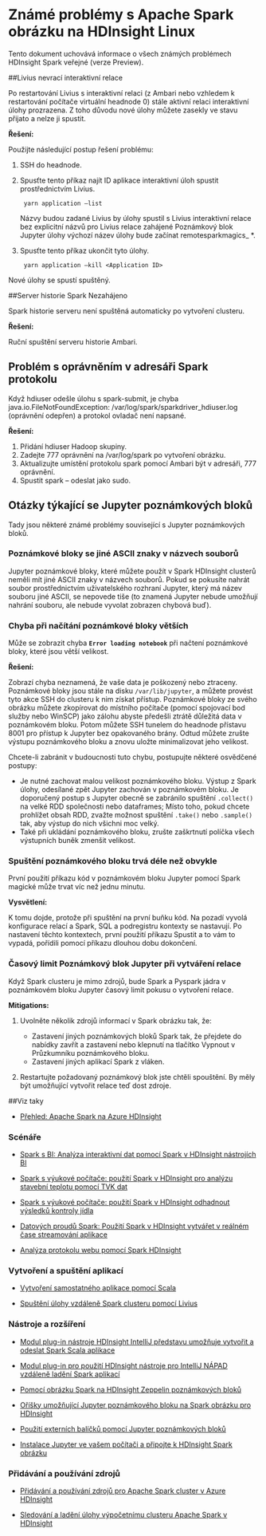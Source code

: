 <properties 
    pageTitle="Známé problémy Apache Spark v HDInsight | Microsoft Azure" 
    description="Známé problémy Apache Spark v HDInsight." 
    services="hdinsight" 
    documentationCenter="" 
    authors="mumian" 
    manager="jhubbard" 
    editor="cgronlun"
    tags="azure-portal"/>

<tags 
    ms.service="hdinsight" 
    ms.workload="big-data" 
    ms.tgt_pltfrm="na" 
    ms.devlang="na" 
    ms.topic="article" 
    ms.date="08/25/2016" 
    ms.author="nitinme"/>

# <a name="known-issues-for-apache-spark-cluster-on-hdinsight-linux"></a>Známé problémy s Apache Spark obrázku na HDInsight Linux

Tento dokument uchovává informace o všech známých problémech HDInsight Spark veřejné (verze Preview).  

##<a name="livy-leaks-interactive-session"></a>Livius nevrací interaktivní relace
 
Po restartování Livius s interaktivní relaci (z Ambari nebo vzhledem k restartování počítače virtuální headnode 0) stále aktivní relaci interaktivní úlohy prozrazena. Z toho důvodu nové úlohy můžete zasekly ve stavu přijato a nelze ji spustit.

**Řešení:**

Použijte následující postup řešení problému:

1. SSH do headnode. 
2. Spusťte tento příkaz najít ID aplikace interaktivní úloh spustit prostřednictvím Livius. 

        yarn application –list

    Názvy budou zadané Livius by úlohy spustil s Livius interaktivní relace bez explicitní názvů pro Livius relace zahájené Poznámkový blok Jupyter úlohy výchozí název úlohy bude začínat remotesparkmagics_ *. 

3. Spusťte tento příkaz ukončit tyto úlohy. 

        yarn application –kill <Application ID>

Nové úlohy se spustí spuštěný. 

##<a name="spark-history-server-not-started"></a>Server historie Spark Nezahájeno 

Spark historie serveru není spuštěná automaticky po vytvoření clusteru.  

**Řešení:** 

Ruční spuštění serveru historie Ambari.

## <a name="permission-issue-in-spark-log-directory"></a>Problém s oprávněním v adresáři Spark protokolu 

Když hdiuser odešle úlohu s spark-submit, je chyba java.io.FileNotFoundException: /var/log/spark/sparkdriver_hdiuser.log (oprávnění odepřen) a protokol ovladač není napsané. 

**Řešení:**
 
1. Přidání hdiuser Hadoop skupiny. 
2. Zadejte 777 oprávnění na /var/log/spark po vytvoření obrázku. 
3. Aktualizujte umístění protokolu spark pomocí Ambari být v adresáři, 777 oprávnění.  
4. Spustit spark – odeslat jako sudo.  

## <a name="issues-related-to-jupyter-notebooks"></a>Otázky týkající se Jupyter poznámkových bloků

Tady jsou některé známé problémy související s Jupyter poznámkových bloků.


### <a name="notebooks-with-non-ascii-characters-in-filenames"></a>Poznámkové bloky se jiné ASCII znaky v názvech souborů

Jupyter poznámkové bloky, které můžete použít v Spark HDInsight clusterů neměli mít jiné ASCII znaky v názvech souborů. Pokud se pokusíte nahrát soubor prostřednictvím uživatelského rozhraní Jupyter, který má název souboru jiné ASCII, se nepovede tiše (to znamená Jupyter nebude umožňují nahrání souboru, ale nebude vyvolat zobrazen chybová buď). 

### <a name="error-while-loading-notebooks-of-larger-sizes"></a>Chyba při načítání poznámkové bloky větších

Může se zobrazit chyba **`Error loading notebook`** při načtení poznámkové bloky, které jsou větší velikost.  

**Řešení:**

Zobrazí chyba neznamená, že vaše data je poškozený nebo ztraceny.  Poznámkové bloky jsou stále na disku `/var/lib/jupyter`, a můžete provést tyto akce SSH do clusteru k nim získat přístup. Poznámkové bloky ze svého obrázku můžete zkopírovat do místního počítače (pomocí spojovací bod služby nebo WinSCP) jako zálohu abyste předešli ztrátě důležitá data v poznámkovém bloku. Potom můžete SSH tunelem do headnode přístavu 8001 pro přístup k Jupyter bez opakovaného brány.  Odtud můžete zrušte výstupu poznámkového bloku a znovu uložte minimalizovat jeho velikost.

Chcete-li zabránit v budoucnosti tuto chybu, postupujte některé osvědčené postupy:

* Je nutné zachovat malou velikost poznámkového bloku. Výstup z Spark úlohy, odesílané zpět Jupyter zachován v poznámkovém bloku.  Je doporučený postup s Jupyter obecně se zabránilo spuštění `.collect()` na velké RDD společnosti nebo dataframes; Místo toho, pokud chcete prohlížet obsah RDD, zvažte možnost spuštění `.take()` nebo `.sample()` tak, aby výstup do nich všichni moc velký.
* Také při ukládání poznámkového bloku, zrušte zaškrtnutí políčka všech výstupních buněk zmenšit velikost.

### <a name="notebook-initial-startup-takes-longer-than-expected"></a>Spuštění poznámkového bloku trvá déle než obvykle 

První použití příkazu kód v poznámkovém bloku Jupyter pomocí Spark magické může trvat víc než jednu minutu.  

**Vysvětlení:**
 
K tomu dojde, protože při spuštění na první buňku kód. Na pozadí vyvolá konfigurace relací a Spark, SQL a podregistru kontexty se nastavují. Po nastavení těchto kontextech, první použití příkazu Spustit a to vám to vypadá, pořídili pomocí příkazu dlouhou dobu dokončení.

### <a name="jupyter-notebook-timeout-in-creating-the-session"></a>Časový limit Poznámkový blok Jupyter při vytváření relace

Když Spark clusteru je mimo zdrojů, bude Spark a Pyspark jádra v poznámkovém bloku Jupyter časový limit pokusu o vytvoření relace. 

**Mitigations:** 

1. Uvolněte několik zdrojů informací v Spark obrázku tak, že:

    - Zastavení jiných poznámkových bloků Spark tak, že přejdete do nabídky zavřít a zastavení nebo klepnutí na tlačítko Vypnout v Průzkumníku poznámkového bloku.
    - Zastavení jiných aplikací Spark z vláken.

2. Restartujte požadovaný poznámkový blok jste chtěli spouštění. By měly být umožňující vytvořit relace teď dost zdroje.

##<a name="see-also"></a>Viz taky

* [Přehled: Apache Spark na Azure HDInsight](hdinsight-apache-spark-overview.md)

### <a name="scenarios"></a>Scénáře

* [Spark s BI: Analýza interaktivní dat pomocí Spark v HDInsight nástrojích BI](hdinsight-apache-spark-use-bi-tools.md)

* [Spark s výukové počítače: použití Spark v HDInsight pro analýzu stavební teplotu pomocí TVK dat](hdinsight-apache-spark-ipython-notebook-machine-learning.md)

* [Spark s výukové počítače: použití Spark v HDInsight odhadnout výsledků kontroly jídla](hdinsight-apache-spark-machine-learning-mllib-ipython.md)

* [Datových proudů Spark: Použití Spark v HDInsight vytvářet v reálném čase streamování aplikace](hdinsight-apache-spark-eventhub-streaming.md)

* [Analýza protokolu webu pomocí Spark HDInsight](hdinsight-apache-spark-custom-library-website-log-analysis.md)

### <a name="create-and-run-applications"></a>Vytvoření a spuštění aplikací

* [Vytvoření samostatného aplikace pomocí Scala](hdinsight-apache-spark-create-standalone-application.md)

* [Spuštění úlohy vzdáleně Spark clusteru pomocí Livius](hdinsight-apache-spark-livy-rest-interface.md)

### <a name="tools-and-extensions"></a>Nástroje a rozšíření

* [Modul plug-in nástroje HDInsight IntelliJ představu umožňuje vytvořit a odeslat Spark Scala aplikace](hdinsight-apache-spark-intellij-tool-plugin.md)

* [Modul plug-in pro použití HDInsight nástroje pro IntelliJ NÁPAD vzdáleně ladění Spark aplikací](hdinsight-apache-spark-intellij-tool-plugin-debug-jobs-remotely.md)

* [Pomocí obrázku Spark na HDInsight Zeppelin poznámkových bloků](hdinsight-apache-spark-use-zeppelin-notebook.md)

* [Oříšky umožňující Jupyter poznámkového bloku na Spark obrázku pro HDInsight](hdinsight-apache-spark-jupyter-notebook-kernels.md)

* [Použití externích balíčků pomocí Jupyter poznámkových bloků](hdinsight-apache-spark-jupyter-notebook-use-external-packages.md)

* [Instalace Jupyter ve vašem počítači a připojte k HDInsight Spark obrázku](hdinsight-apache-spark-jupyter-notebook-install-locally.md)

### <a name="manage-resources"></a>Přidávání a používání zdrojů

* [Přidávání a používání zdrojů pro Apache Spark cluster v Azure HDInsight](hdinsight-apache-spark-resource-manager.md)

* [Sledování a ladění úlohy výpočetnímu clusteru Apache Spark v HDInsight](hdinsight-apache-spark-job-debugging.md)
